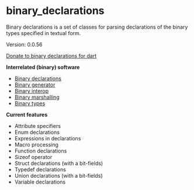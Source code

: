 binary_declarations
=====

Binary declarations is a set of classes for parsing declarations of the binary types specified in textual form.

Version: 0.0.56

[Donate to binary declarations for dart](https://www.paypal.com/cgi-bin/webscr?cmd=_donations&business=binary.dart@gmail.com&item_name=binary.declarations.for.dart&currency_code=USD)

**Interrelated (binary) software**

- [Binary declarations](https://pub.dartlang.org/packages/binary_declarations)
- [Binary generator](https://pub.dartlang.org/packages/binary_generator)
- [Binary interop](https://pub.dartlang.org/packages/binary_interop)
- [Binary marshalling](https://pub.dartlang.org/packages/binary_marshalling)
- [Binary types](https://pub.dartlang.org/packages/binary_types)

**Current features**

- Attribute specifiers
- Enum declarations
- Expressions in declarations
- Macro processing
- Function declarations
- Sizeof operator
- Struct declarations (with a bit-fields)
- Typedef declarations
- Union declarations (with a bit-fields)
- Variable declarations


